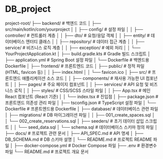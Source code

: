 # DB_project

project-root/
├── backend/                         # 백엔드 코드
│   ├── src/main/kotlin/com/yourproject
│   │   ├── config/                  # 설정 파일
│   │   ├── controller/              # 컨트롤러 계층
│   │   ├── dto/                     # 요청/응답 객체
│   │   ├── entity/                  # 데이터베이스 엔터티 클래스
│   │   ├── repository/              # 데이터 접근 계층
│   │   ├── service/                 # 비즈니스 로직 계층
│   │   ├── exception/               # 예외 처리
│   │   └── YourProjectApplication.kt
│   ├── build.gradle.kts             # Gradle 빌드 스크립트
│   ├── application.yml              # Spring Boot 설정 파일
│   └── Dockerfile                   # 백엔드용 Dockerfile
│
├── frontend/                        # 프론트엔드 코드
│   ├── public/                      # 정적 파일 (HTML, favicon 등)
│   │   ├── index.html
│   │   └── favicon.ico
│   ├── src/                         # 프론트엔드 애플리케이션 소스 코드
│   │   ├── components/              # 재사용 가능한 UI 컴포넌트
│   │   ├── pages/                   # 주요 페이지 컴포넌트
│   │   ├── services/                # API 요청 및 비즈니스 로직
│   │   ├── styles/                  # CSS/SCSS 스타일 파일
│   │   ├── App.tsx                  # 메인 React 컴포넌트 (React 기준)
│   │   └── index.tsx                # 진입점
│   ├── package.json                 # 프론트엔드 의존성 관리 파일
│   ├── tsconfig.json                # TypeScript 설정 파일
│   └── Dockerfile                   # 프론트엔드용 Dockerfile
│
├── database/                        # 데이터베이스 관련 파일
│   ├── migrations/                  # DB 마이그레이션 파일
│   │   ├── 001_create_spaces.sql
│   │   └── 002_create_reservations.sql
│   ├── seeders/                     # 초기 데이터 삽입 스크립트
│   │   └── seed_data.sql
│   └── schema.sql                   # 데이터베이스 스키마 정의 파일
│
├── docs/                            # 프로젝트 관련 문서
│   ├── API_SPEC.md                  # API 명세
│   ├── DB_SCHEMA.md                 # DB 스키마 설명
│   └── README.md                    # 프로젝트 README 파일
│
├── docker-compose.yml               # Docker Compose 파일
├── .env                             # 환경변수 파일
└── README.md                        # 프로젝트 개요 문서
